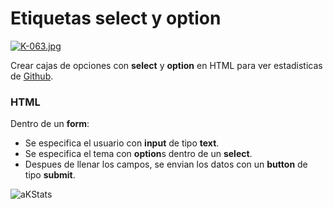 # Etiquetas **select** y **option**

[![K-063.jpg](https://i.postimg.cc/YC7nbNR2/K-063.jpg)](https://postimg.cc/2VH75Zgg)

Crear cajas de opciones con **select** y **option** en HTML para ver estadisticas de [Github](https://github.com/anuraghazra/github-readme-stats).

### HTML
Dentro de un **form**:

- Se especifica el usuario con **input** de tipo **text**.
- Se especifica el tema con **option**s dentro de un **select**.
- Despues de llenar los campos, se envian los datos con un **button** de tipo **submit**.

![aKStats](https://github-readme-stats.vercel.app/api?username=adnksharp&theme=tokyonight&layout=compact)